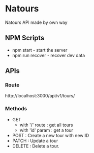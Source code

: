 # Natours

Natours API made by own way

## NPM Scripts

- npm start - start the server
- npm run recover - recover dev data

## APIs

### Route

http://localhost:3000/api/v1/tours/

### Methods

- GET
  - with '/' route : get all tours
  - with 'id' param : get a tour
- POST : Create a new tour with new ID
- PATCH : Update a tour
- DELETE : Delete a tour.
